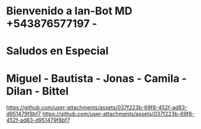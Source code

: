 # Bienvenido a Ian-Bot MD +543876577197 -
# Saludos en Especial
# Miguel - Bautista - Jonas - Camila - Dilan - Bittel

https://github.com/user-attachments/assets/037f223b-69f8-452f-ad83-d951479f8bf7 https://github.com/user-attachments/assets/037f223b-69f8-452f-ad83-d951479f8bf7

